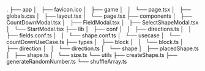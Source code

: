 .
├── app
│   ├── favicon.ico
│   ├── game
│   │   └── page.tsx
│   ├── globals.css
│   ├── layout.tsx
│   └── page.tsx
├── components
│   ├── CountDownModal.tsx
│   ├── FieldModal.tsx
│   ├── SelectShapeModal.tsx
│   └── StartModal.tsx
├── lib
│   ├── conf
│   │   ├── directions.ts
│   │   ├── fields.conf.ts
│   │   └── shape.conf.ts
│   └── usecase
│       └── countDownUseCase.ts
├── types
│   ├── block
│   │   └── block.ts
│   ├── direction
│   │   └── direction.ts
│   └── shape
│       ├── placedShape.ts
│       ├── shape.ts
│       └── size.ts
└── utils
    ├── createShape.ts
    ├── generateRandomNumber.ts
    └── shuffleArray.ts
